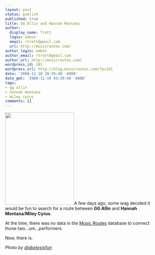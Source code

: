 ```yaml
---
layout: post
status: publish
published: true
title: GG Allin and Hannah Montana
author:
  display_name: Trott
  login: admin
  email: rtrott@gmail.com
  url: http://musicroutes.com/
author_login: admin
author_email: rtrott@gmail.com
author_url: http://musicroutes.com/
wordpress_id: 181
wordpress_url: http://blog.musicroutes.com/?p=181
date: '2008-11-18 20:39:40 -0800'
date_gmt: '2008-11-19 03:39:40 -0800'
tags:
- gg allin
- hannah montana
- miley cyrus
comments: []
---
```

<p><img class="alignright size-medium wp-image-182" src="http://blog.musicroutes.com/wp-content/uploads/2008/11/2727714068_104043b7d9-225x300.jpg" alt="" width="225" height="300" />A few days ago, some wag decided it would be fun to search for a route between <strong>GG Allin</strong> and <strong>Hannah Montana</strong>/<strong>Miley Cyrus</strong>.</p>
<p>At the time, there was no data in the <a target="_blank" href="http://musicroutes.com/">Music Routes</a> database to connect those two...um...performers.</p>
<p>Now, there is.  </p>
<p><em>Photo by <a href="http://www.flickr.com/photos/diabetesisfun/" target="_blank">diabetesisfun</a></em></p>
